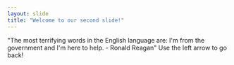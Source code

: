 ```yaml
---
layout: slide
title: "Welcome to our second slide!"
---
```

"The most terrifying words in the English language are: I'm from the government and I'm here to help. - Ronald Reagan"
Use the left arrow to go back!
